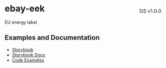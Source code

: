 <h1 style="display: flex; justify-content: space-between; align-items: center;">
    <span>
        ebay-eek
    </span>
    <span style="font-weight: normal; font-size: medium; margin-bottom: -15px;">
        DS v1.0.0
    </span>
</h1>

EU energy label

## Examples and Documentation

- [Storybook](https://ebay.github.io/evo-web/ebayui-core/?path=/story/graphics-icons-ebay-eek)
- [Storybook Docs](https://ebay.github.io/evo-web/ebayui-core/?path=/docs/graphics-icons-ebay-eek)
- [Code Examples](https://github.com/eBay/evo-web/tree/main/packages/ebayui-core/src/components/ebay-eek/examples)
